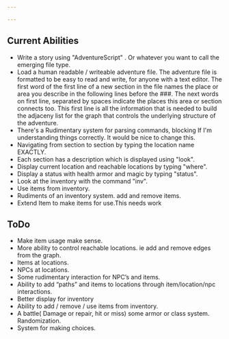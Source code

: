 ```yaml
---

---
```


Current Abilities
-----------------
  * Write a story using "AdventureScript" . Or whatever you want to call the emerging file         type.    
  * Load a human readable / writeable adventure file. The adventure file
is formatted to be easy to read and write, for anyone with a text editor. The first word of the first line of a new section in the file names the place or area you describe in the following lines before the ###. The next words on first line, separated by spaces indicate the places this area or section connects too. This first line is all the information that is needed to build the adjaceny list for the graph that controls the underlying structure of the adventure.  
  * There's a Rudimentary system for parsing commands, blocking If I'm understanding things correctly.  It would be nice to change this.  
  * Navigating from section to section by typing the location name EXACTLY.   
  * Each section has a description which is displayed using "look".  
  * Display current location and reachable locations by typing "where".  
  * Display a status with health armor and magic by typing "status".  
  * Look at the inventory with the command "inv".  
  * Use items from inventory.  
  * Rudiments of an inventory system. add and remove items.  
  * Extend Item to make items for use.This needs work

ToDo
-----
  * Make item usage make sense.
  * More ability to control reachable locations. ie add and remove edges from the graph.  
  * Items at locations.  
  * NPCs at locations.  
  * Some rudimentary interaction for NPC’s and items.   
  * Ability to add “paths” and items to locations through item/location/npc interactions.  
  * Better display for inventory  
  * Ability to add / remove / use items from inventory.  
  * A battle( Damage or repair, hit or miss) some armor or class system. Randomization.  
  * System for making choices.
